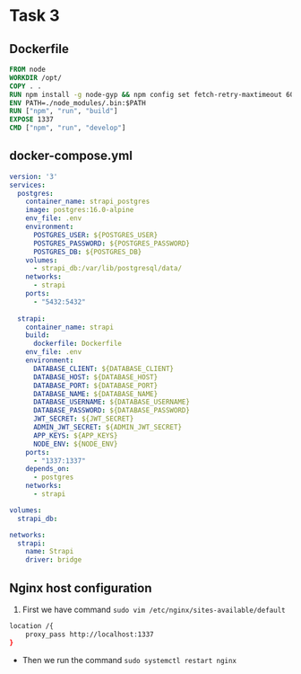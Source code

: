 # Task 3

## Dockerfile

```dockerfile
FROM node
WORKDIR /opt/
COPY . .
RUN npm install -g node-gyp && npm config set fetch-retry-maxtimeout 600000 -g && npm install
ENV PATH=./node_modules/.bin:$PATH
RUN ["npm", "run", "build"]
EXPOSE 1337
CMD ["npm", "run", "develop"]
```

## docker-compose.yml 

```yml
version: '3'
services:
  postgres:
    container_name: strapi_postgres
    image: postgres:16.0-alpine
    env_file: .env
    environment:
      POSTGRES_USER: ${POSTGRES_USER}
      POSTGRES_PASSWORD: ${POSTGRES_PASSWORD}
      POSTGRES_DB: ${POSTGRES_DB}
    volumes:
      - strapi_db:/var/lib/postgresql/data/
    networks:
      - strapi
    ports:
      - "5432:5432"
  
  strapi:
    container_name: strapi
    build:
      dockerfile: Dockerfile
    env_file: .env
    environment:
      DATABASE_CLIENT: ${DATABASE_CLIENT}
      DATABASE_HOST: ${DATABASE_HOST}
      DATABASE_PORT: ${DATABASE_PORT}
      DATABASE_NAME: ${DATABASE_NAME}
      DATABASE_USERNAME: ${DATABASE_USERNAME}
      DATABASE_PASSWORD: ${DATABASE_PASSWORD}
      JWT_SECRET: ${JWT_SECRET}
      ADMIN_JWT_SECRET: ${ADMIN_JWT_SECRET}
      APP_KEYS: ${APP_KEYS}
      NODE_ENV: ${NODE_ENV}
    ports:
      - "1337:1337"
    depends_on:
      - postgres
    networks:
      - strapi

volumes:
  strapi_db:

networks:
  strapi:
    name: Strapi
    driver: bridge
```

## Nginx host configuration
1. First we have command `sudo vim /etc/nginx/sites-available/default`

```bash
location /{
    proxy_pass http://localhost:1337
}

```
- Then we run the command `sudo systemctl restart nginx`
